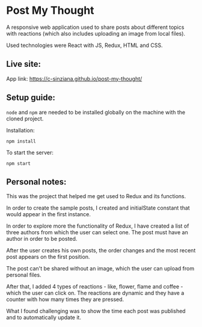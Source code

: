 # Post My Thought

A responsive web application used to share posts about different topics with reactions (which also includes uploading an image from local files). 

Used technologies were React with JS, Redux, HTML and CSS.

## Live site:

App link: https://c-sinziana.github.io/post-my-thought/

## Setup guide:

`node` and `npm` are needed to be installed globally on the machine with the cloned project.  

Installation:

`npm install`  

To start the server:

`npm start`   

## Personal notes:

This was the project that helped me get used to Redux and its functions. 

In order to create the sample posts, I created and initialState constant that would appear in the first instance. 

In order to explore more the functionality of Redux, I have created a list of three authors from which the user can select one. 
The post must have an author in order to be posted.

After the user creates his own posts, the order changes and the most recent post appears on the first position.

The post can't be shared without an image, which the user can upload from personal files.

After that, I added 4 types of reactions - like, flower, flame and coffee - which the user can click on. 
The reactions are dynamic and they have a counter with how many times they are pressed.

What I found challenging was to show the time each post was published and to automatically update it. 
